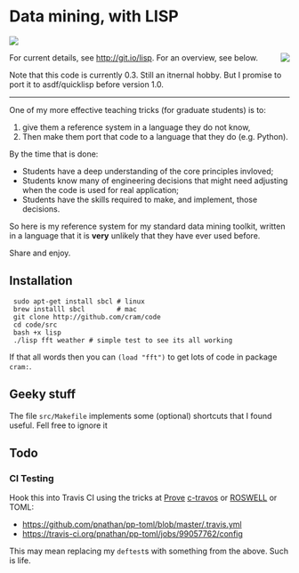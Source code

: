 # Data mining, with LISP

<a href="http://doi.org/10.5281/zenodo.1054269"><img src=https://zenodo.org/badge/DOI/10.5281/zenodo.1054269.svg></a>


<img align=right src="http://www.lisperati.com/lisplogo_warning_256.png">

For current details, see http://git.io/lisp. For an overview, see below.

Note that this code is currently 0.3. Still an itnernal hobby. 
But I promise to port it to asdf/quicklisp before version 1.0.

-----

One of my more effective teaching tricks 
(for graduate students) is to:

1. give them a reference system in 
a language they do not know, 
2. Then make them port that code to a language that they do (e.g. Python).

By the time that is done:

- Students have a deep understanding of the core principles invloved;
- Students know many of engineering decisions that might need adjusting when the code is used for
real application;
- Students have the skills required to make, and implement, those decisions.

So here is my reference system for my standard data mining toolkit, written in a language
that it is **very** unlikely that they have ever used before.

Share and enjoy.


## Installation

     sudo apt-get install sbcl # linux
     brew installl sbcl        # mac
     git clone http://github.com/cram/code
     cd code/src
     bash +x lisp
     ./lisp fft weather # simple test to see its all working
     
If that all words then you can `(load "fft")` to get lots of code
in package `cram:`.

## Geeky stuff

The file `src/Makefile` implements  some (optional) shortcuts that I found 
useful. Fell free to ignore it 

## Todo

### CI Testing

Hook this into Travis CI using the tricks at
[Prove](https://lispcookbook.github.io/cl-cookbook/testing.html)
[c-travos](https://github.com/luismbo/cl-travis/blob/master/install.sh) or
[ROSWELL](https://github.com/roswell/roswell/wiki/Travis-CI)
or TOML:

- https://github.com/pnathan/pp-toml/blob/master/.travis.yml
- https://travis-ci.org/pnathan/pp-toml/jobs/99057762/config
 
This may   mean replacing my `deftest`s with something from the above.
Such is life.
